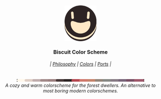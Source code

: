 <h3 align="center">
	<img src="https://raw.githubusercontent.com/Biscuit-Colorscheme/.github/main/assets/icon-dark-nobg.png" width="100" alt="Biscuit Logo"/><br/>
    <br>
Biscuit Color Scheme
	<br>
</h3>

<h6 align="center">
  |
  <a href="https://github.com/Biscuit-Colorscheme/biscuit#design-philosophy">Philosophy</a>
  |
  <a href="https://github.com/Biscuit-Colorscheme/biscuit#colors">Colors</a>
  |
  <a href="https://github.com/Biscuit-Colorscheme/biscuit#ports">Ports</a>
  |
</h6>
<p align="center">
  <img src="https://raw.githubusercontent.com/Biscuit-Colorscheme/.github/main/assets/color-cycle-light.png" alt="Biscuit palette" width="400" />
  <br>
  <i>A cozy and warm colorscheme for the forest dwellers. An alternative to most boring modern colorschemes.</i>
</p>